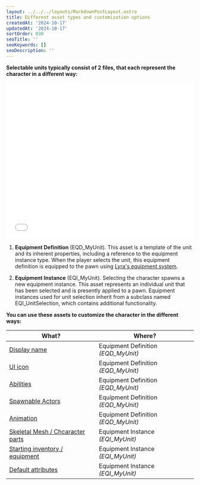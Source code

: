 ```yaml
---
layout: ../../../layouts/MarkdownPostLayout.astro
title: Different asset types and customization options
createdAt: '2024-10-17'
updatedAt: '2024-10-17'
sortOrder: 030
seoTitle: ''
seoKeywords: []
seoDescription: ''
---
```


**Selectable units typically consist of 2 files, that each represent the character in a different way:**

<embed src="/pdf/lus-execution-flow.pdf" width="100%" height="420px" toolbar=0 frameborder="0" scrolling="no" />

1. **Equipment Definition** (<span class="object">EQD_MyUnit</span>). This asset is a template of the unit and its inherent properties, including a reference to the equipment instance type. When the player selects the unit, this equipment definition is equipped to the pawn using [Lyra's equipment system](https://dev.epicgames.com/documentation/en-us/unreal-engine/lyra-inventory-and-equipment-in-unreal-engine). 

2. **Equipment Instance** (<span class="object">EQI_MyUnit</span>). Selecting the character spawns a new equipment instance. This asset represents an individual unit that has been selected and is presently applied to a pawn. Equipment instances used for unit selection inherit from a subclass named <span class="object">EQI_UnitSelection</span>, which contains additional functionality.

**You can use these assets to customize the character in the different ways:**

| What? | Where? |
| ----------- | ----------- |
| [Display name](/lyra-unit-selection/004-interface/120-ui-icon-display-name) | Equipment Definition *(<span class="object">EQD_MyUnit</span>)* |
| [UI icon](/lyra-unit-selection/004-interface/120-ui-icon-display-name) | Equipment Definition *(<span class="object">EQD_MyUnit</span>)* |
| [Abilities](/lyra-unit-selection/003-gameplay-elements/115-abilities) | Equipment Definition *(<span class="object">EQD_MyUnit</span>)* |
| [Spawnable Actors](/lyra-unit-selection/003-gameplay-elements/150-spawnable-actors) | Equipment Definition *(<span class="object">EQD_MyUnit</span>)* |
| [Animation](/lyra-unit-selection/002-cosmetic-elements/060-animation) | Equipment Definition *(<span class="object">EQD_MyUnit</span>)* |
| [Skeletal Mesh / Chcaracter parts](/lyra-unit-selection/002-cosmetic-elements/070-skeletal-mesh-character-parts) | Equipment Instance *(<span class="object">EQI_MyUnit</span>)* |
| [Starting  inventory / equipment](/lyra-unit-selection/003-gameplay-elements/080-starting-inventory-equipment) | Equipment Instance *(<span class="object">EQI_MyUnit</span>)* |
|[Default attributes](/lyra-unit-selection/003-gameplay-elements/090-default-attributes) | Equipment Instance *(<span class="object">EQI_MyUnit</span>)* |
